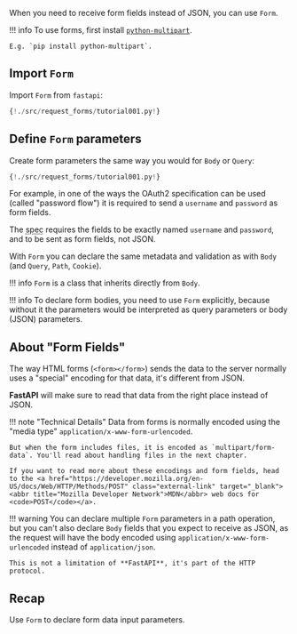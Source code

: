 When you need to receive form fields instead of JSON, you can use `Form`.

!!! info
    To use forms, first install <a href="https://andrew-d.github.io/python-multipart/" class="external-link" target="_blank">`python-multipart`</a>.

    E.g. `pip install python-multipart`.

## Import `Form`

Import `Form` from `fastapi`:

```Python hl_lines="1"
{!./src/request_forms/tutorial001.py!}
```

## Define `Form` parameters

Create form parameters the same way you would for `Body` or `Query`:

```Python hl_lines="7"
{!./src/request_forms/tutorial001.py!}
```

For example, in one of the ways the OAuth2 specification can be used (called "password flow") it is required to send a `username` and `password` as form fields.

The <abbr title="specification">spec</abbr> requires the fields to be exactly named `username` and `password`, and to be sent as form fields, not JSON.

With `Form` you can declare the same metadata and validation as with `Body` (and `Query`, `Path`, `Cookie`).

!!! info
    `Form` is a class that inherits directly from `Body`.

!!! info
    To declare form bodies, you need to use `Form` explicitly, because without it the parameters would be interpreted as query parameters or body (JSON) parameters.

## About "Form Fields"

The way HTML forms (`<form></form>`) sends the data to the server normally uses a "special" encoding for that data, it's different from JSON.

**FastAPI** will make sure to read that data from the right place instead of JSON.

!!! note "Technical Details"
    Data from forms is normally encoded using the "media type" `application/x-www-form-urlencoded`.

    But when the form includes files, it is encoded as `multipart/form-data`. You'll read about handling files in the next chapter.
    
    If you want to read more about these encodings and form fields, head to the <a href="https://developer.mozilla.org/en-US/docs/Web/HTTP/Methods/POST" class="external-link" target="_blank"><abbr title="Mozilla Developer Network">MDN</abbr> web docs for <code>POST</code></a>.

!!! warning
    You can declare multiple `Form` parameters in a path operation, but you can't also declare `Body` fields that you expect to receive as JSON, as the request will have the body encoded using `application/x-www-form-urlencoded` instead of `application/json`.

    This is not a limitation of **FastAPI**, it's part of the HTTP protocol.

## Recap

Use `Form` to declare form data input parameters.
